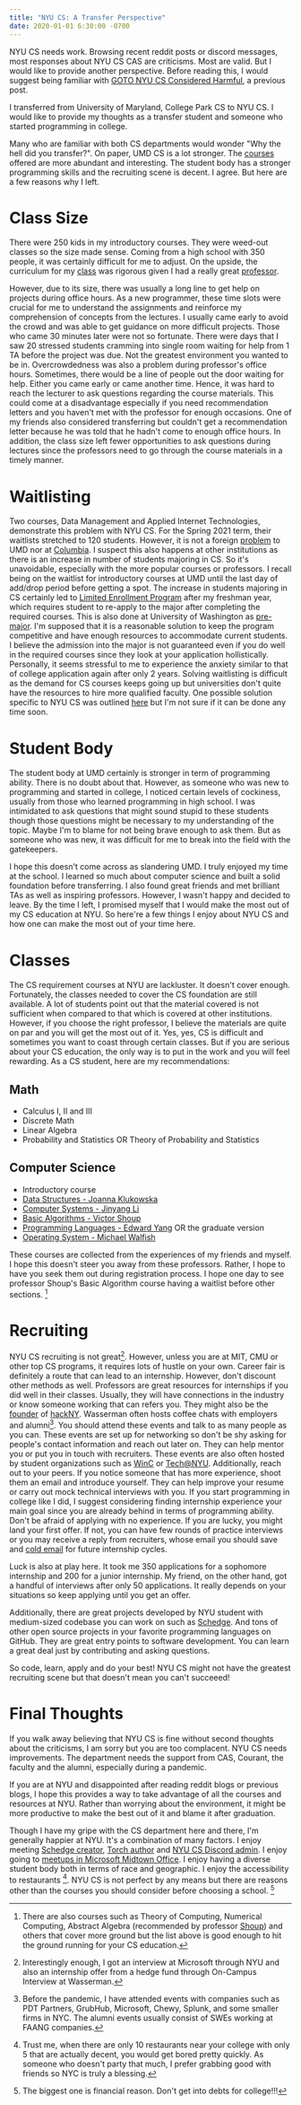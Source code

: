 ```yaml
---
title: "NYU CS: A Transfer Perspective"
date: 2020-01-01 6:30:00 -0700
---
```


NYU CS needs work. Browsing recent reddit posts or discord messages, most responses about
NYU CS CAS are criticisms. Most are valid. But I would like to provide another perspective. 
Before reading this, I would suggest being familiar with [GOTO NYU CS Considered Harmful](https://blog.torchnyu.com/2020/11/12/goto-nyu-cs-considered-harmful.html), a previous post.

I transferred from University of Maryland, College Park CS to NYU CS. I would like to provide
my thoughts as a transfer student and someone who started programming in college.

Many who are familiar with both CS departments would wonder "Why the hell did you transfer?". On paper,
UMD CS is a lot stronger. The [courses](https://app.testudo.umd.edu/soc/search?courseId=CMSC&sectionId=&termId=202101&_openSectionsOnly=on&creditCompare=&credits=&courseLevelFilter=ALL&instructor=&_facetoface=on&_blended=on&_online=on&courseStartCompare=&courseStartHour=&courseStartMin=&courseStartAM=&courseEndHour=&courseEndMin=&courseEndAM=&teachingCenter=ALL&_classDay1=on&_classDay2=on&_classDay3=on&_classDay4=on&_classDay5=on) offered are more abundant and interesting. The student body has a stronger
programming skills and the recruiting scene is decent. I agree. But here are a few reasons why I left.

# Class Size

There were 250 kids in my introductory courses. They were weed-out classes so the size made sense. Coming from a high school with 350 people, it was certainly difficult for me to adjust. On the upside, the curriculum for my [class](https://www.cs.umd.edu/class/fall2018/cmsc131-020X040X/) was rigorous given I had a really great [professor](https://www.ratemyprofessors.com/ShowRatings.jsp?tid=313062).

However, due to its size, there was usually a long line to get help on projects during office hours. As a new programmer, these time slots were crucial for me to understand the assignments and reinforce my comprehension of concepts from the lectures. I usually came early to avoid the crowd and was able to get guidance on more difficult projects. Those who came 30 minutes later were not so fortunate. There were days that I saw 20 stressed students cramming into single room waiting for help from 1 TA before the project was due. Not the greatest environment you wanted to be in. Overcrowdedness was also a problem during professor's office hours. Sometimes, there would be a line of people out the door waiting for help. Either you came early or came another time. Hence, it was hard to reach the lecturer to ask questions regarding the course materials. This could come at a disadvantage especially if you need recommendation letters and you haven't met with the professor for enough occasions. One of my friends also considered transferring but couldn't get a recommendation letter because he was told that he hadn't come to enough office hours. In addition, the class size left fewer opportunities to ask questions during lectures since the professors need to go through the course materials in a timely manner.

# Waitlisting

Two courses, Data Management and Applied Internet Technologies, demonstrate this problem with NYU CS. For the Spring 2021 term, their waitlists stretched to 120 students. However, it is not a foreign [problem](https://dbknews.com/2017/12/11/umd-computer-science-petition-waitlists-iribe-differential-tuition-class-size/) to UMD nor at [Columbia](https://www.facebook.com/columbiaconfessionz/posts/427826941899592). I suspect this also happens at other institutions as there is an increase in number of students majoring in CS. So it's unavoidable, especially with the more popular courses or professors. I recall being on the waitlist for introductory courses at UMD until the last day of add/drop period before getting a spot. The increase in students majoring in CS certainly led to [Limited Enrollment Program](https://www.lep.umd.edu/computerscience.html#current) after my freshman year, which requires student to re-apply to the major after completing the required courses. This is also done at University of Washington as [pre-major](https://www.washington.edu/uaa/advising/degree-overview/majors/). I'm supposed that it is a reasonable solution to keep the program competitive and have enough resources to accommodate current students. I believe the admission into the major is not guaranteed even if you do well in the required courses since they look at your application hollistically. Personally, it seems stressful to me to experience the anxiety similar to that of college application again after only 2 years. Solving waitlisting is difficult as the demand for CS courses keeps going up but universities don't quite have the resources to hire more qualified faculty. One possible solution specific to NYU CS was outlined [here](https://blog.torchnyu.com/2020/12/08/waitlisted-professor-allocation.html) but I'm not sure if it can be done any time soon.

# Student Body

The student body at UMD certainly is stronger in term of programming ability. There is no doubt about that. However, as someone who was new
to programming and started in college, I noticed certain levels of cockiness, usually from those who learned programming in high school. I was intimidated to ask questions that might sound stupid to these students though those questions might be necessary to my understanding of the topic. Maybe I'm to blame for not being brave enough to ask them. But as someone who was new, it was difficult for me to break into the field with the gatekeepers.

I hope this doesn't come across as slandering UMD. I truly enjoyed my time at the school. I learned so much about computer science and built a solid foundation before transferring. I also found great friends and met brilliant TAs as well as inspiring professors. However, I wasn't
happy and decided to leave. By the time I left, I promised myself that I would make the most out of my CS education at NYU. So here're a few things I enjoy about NYU CS and how one can make the most out of your time here.

# Classes
The CS requirement courses at NYU are lackluster. It doesn't cover enough. Fortunately, the classes needed to cover the CS foundation are still available. A lot of students point out that the material covered is not sufficient when compared to that which is covered at other institutions. However, if you choose the right professor, I believe the materials are quite on par and you will get the most out of it. Yes, yes, CS is difficult and sometimes you want to coast through certain classes. But if you are serious about your CS education, the only way is to put in the work and you will feel rewarding. As a CS student, here are my recommendations:
## Math
- Calculus I, II and III
- Discrete Math
- Linear Algebra
- Probability and Statistics OR Theory of Probability and Statistics

## Computer Science
- Introductory course
- [Data Structures - Joanna Klukowska](https://cs.nyu.edu/~joannakl/cs102_f20/)
- [Computer Systems - Jinyang Li](http://www.news.cs.nyu.edu/~jinyang/fa18-cso/)
- [Basic Algorithms - Victor Shoup](https://cs.nyu.edu/courses/fall20/CSCI-UA.0310-001/)
- [Programming Languages - Edward Yang](https://cs.nyu.edu/courses/spring20/CSCI-UA.0490-001/) OR the graduate version
- [Operating System - Michael Walfish](https://cs.nyu.edu/~mwalfish/classes/20sp/)

These courses are collected from the experiences of my friends and myself. I hope this doesn't steer you away from these professors. Rather, I hope to have you seek them out during registration process. I hope one day to see professor Shoup's Basic Algorithm course having a waitlist before other sections. [^0] 

[^0]: There are also courses such as Theory of Computing, Numerical Computing, Abstract Algebra (recommended by professor [Shoup](https://www.shoup.net/)) and others that cover more ground but the list above is good enough to hit the ground running for your CS education.

# Recruiting

NYU CS recruiting is not great[^1]. However, unless you are at MIT, CMU or other top CS programs, it requires lots of hustle on your own. 
Career fair is definitely a route that can lead to an internship. However, don't discount other methods as well. Professors are great resources for internships if you did well in their classes. Usually, they will have connections in the industry or know someone working that can refers you. They might also be the [founder](https://cs.nyu.edu/~korth/) of [hackNY](https://hackny.org/). Wasserman often hosts coffee chats with employers and alumni[^2]. You should attend these events and talk to as many people as you can. These events are set up for networking so don't be shy asking for people's contact information and reach out later on. They can help mentor you or put you in touch with recruiters. These events are also often hosted by student organizations such as [WinC](https://nyuwinc.org/upcoming-events) or [Tech@NYU](https://techatnyu.org/events). Additionally, reach out to your peers. If you notice someone that has more experience, shoot them an email and introduce yourself. They can help improve your resume or carry out mock technical interviews with you. If you start programming in college like I did, I suggest considering finding internship experience your main goal since you are already behind in terms of programming ability. Don't be afraid of applying with no experience. If you are lucky, you might land your first offer. If not, you can have few rounds of practice interviews or you may receive a reply from recruiters, whose email you should save and [cold email](https://blog.torchnyu.com/2019/12/19/sent-from-my-iphone.html) for future internship cycles.

[^1]: Interestingly enough, I got an interview at Microsoft through NYU and also an internship offer from a hedge fund through On-Campus Interview at Wasserman.

[^2]: Before the pandemic, I have attended events with companies such as PDT Partners, GrubHub, Microsoft, Chewy, Splunk, and some smaller firms in NYC. The alumni events usually consist of SWEs working at FAANG companies.

Luck is also at play here. It took me 350 applications for a sophomore internship and 200 for a junior internship. My friend, on the other hand, got a handful of interviews after only 50 applications. It really depends on your situations so keep applying until you get an offer.

Additionally, there are great projects developed by NYU student with medium-sized codebase you can work on such as [Schedge](https://github.com/BUGS-NYU/schedge). And tons of other open source projects in your favorite programming languages on GitHub. They are great entry points to software development. You can learn a great deal just by contributing and asking questions.

So code, learn, apply and do your best! NYU CS might not have the greatest recruiting scene but that doesn't mean you can't succeeed!

# Final Thoughts
If you walk away believing that NYU CS is fine without second thoughts about the criticisms, I am sorry but you are too complacent. NYU CS needs improvements. The department needs the support from CAS, Courant, the faculty and the alumni, especially during a pandemic.

If you are at NYU and disappointed after reading reddit blogs or previous blogs, I hope this provides a way to take advantage of all the courses and resources at NYU. Rather than worrying about the environment, it might be more productive to make the best out of it and blame it after graduation.

Though I have my gripe with the CS department here and there, I'm generally happier at NYU. It's a combination of many factors. I enjoy meeting [Schedge creator](https://github.com/A1Liu), [Torch author](https://github.com/NicholasLYang) and [NYU CS Discord admin](https://github.com/esilverm). I enjoy going to [meetups in Microsoft Midtown Office](https://www.meetup.com/nycpython/). I enjoy having a diverse student body both in terms of race and geographic. I enjoy the accessibility to restaurants [^3]. NYU CS is not perfect by any means but there are reasons other than the courses you should consider before choosing a school. [^4]

[^3]: Trust me, when there are only 10 restaurants near your college with only 5 that are actually decent, you would get bored pretty quickly. As someone who doesn't party that much, I prefer grabbing good with friends so NYC is truly a blessing.

[^4]: The biggest one is financial reason. Don't get into debts for college!!!

